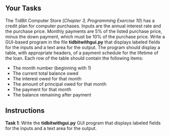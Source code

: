 <!-- manual -->

## Your Tasks

The TidBit Computer Store (_Chapter 3, Programming Exercise 10_) has a credit plan for computer purchases. Inputs are the annual interest rate and the purchase price. Monthly payments are 5% of the listed purchase price, minus the down payment, which must be 10% of the purchase price. Write a GUI-based program in the file **tidbitwithgui.py** that displays labeled fields for the inputs and a text area for the output. The program should display a table, with appropriate headers, of a payment schedule for the lifetime of the loan. Each row of the table should contain the following items:

- The month number (beginning with 1)
- The current total balance owed
- The interest owed for that month
- The amount of principal owed for that month
- The payment for that month
- The balance remaining after payment

<!--
{
    "CopyExercise": {
        "name": "tidbit.py",
        "copyTarget": "/chapter3/ex10/student/tidbit.py",
        "pasteTarget": "/tidbit.py"
    }
}
-->

## Instructions

**Task 1**: Write the **tidbitwithgui.py** GUI program that displays labeled fields for the inputs and a text area for the output.